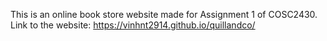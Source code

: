 This is an online book store website made for Assignment 1 of COSC2430. 
Link to the website: https://vinhnt2914.github.io/quillandco/
